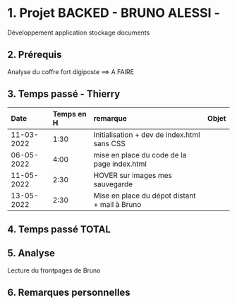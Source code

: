 # 1. Projet BACKED - BRUNO ALESSI -

Développement application stockage documents

## 2. Prérequis
Analyse du coffre fort digiposte ==> A FAIRE

## 3. Temps passé - Thierry 

|Date   | Temps en H  | remarque   | Objet |
|:---|:---|:---|:---|
|11-03-2022|1:30|Initialisation + dev de index.html sans CSS|
|06-05-2022|4:00|mise en place du code de la page index.html    |    |
|11-05-2022|2:30|HOVER sur images mes sauvegarde    |    |
|13-05-2022|2:30|Mise en place du dépot distant + mail à Bruno  |    |

## 4. Temps passé TOTAL



## 5. Analyse

Lecture du frontpages de Bruno

## 6. Remarques personnelles

